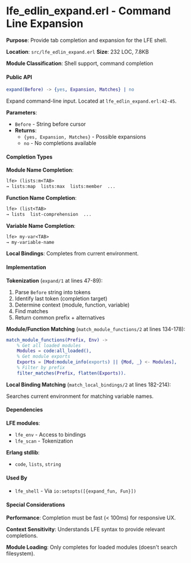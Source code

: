 # lfe_edlin_expand.erl - Command Line Expansion

**Purpose**: Provide tab completion and expansion for the LFE shell.

**Location**: `src/lfe_edlin_expand.erl`
**Size**: 232 LOC, 7.8KB

**Module Classification**: Shell support, command completion

#### Public API

```erlang
expand(Before) -> {yes, Expansion, Matches} | no
```

Expand command-line input. Located at `lfe_edlin_expand.erl:42-45`.

**Parameters**:

- `Before` - String before cursor
- **Returns**:
  - `{yes, Expansion, Matches}` - Possible expansions
  - `no` - No completions available

#### Completion Types

**Module Name Completion**:

```lisp
lfe> (lists:m<TAB>
→ lists:map  lists:max  lists:member  ...
```

**Function Name Completion**:

```lisp
lfe> (list<TAB>
→ lists  list-comprehension  ...
```

**Variable Name Completion**:

```lisp
lfe> my-var<TAB>
→ my-variable-name
```

**Local Bindings**: Completes from current environment.

#### Implementation

**Tokenization** (`expand/1` at lines 47-89):

1. Parse `Before` string into tokens
2. Identify last token (completion target)
3. Determine context (module, function, variable)
4. Find matches
5. Return common prefix + alternatives

**Module/Function Matching** (`match_module_functions/2` at lines 134-178):

```erlang
match_module_functions(Prefix, Env) ->
    % Get all loaded modules
    Modules = code:all_loaded(),
    % Get module exports
    Exports = [Mod:module_info(exports) || {Mod, _} <- Modules],
    % Filter by prefix
    filter_matches(Prefix, flatten(Exports)).
```

**Local Binding Matching** (`match_local_bindings/2` at lines 182-214):

Searches current environment for matching variable names.

#### Dependencies

**LFE modules**:

- `lfe_env` - Access to bindings
- `lfe_scan` - Tokenization

**Erlang stdlib**:

- `code`, `lists`, `string`

#### Used By

- `lfe_shell` - Via `io:setopts([{expand_fun, Fun}])`

#### Special Considerations

**Performance**: Completion must be fast (< 100ms) for responsive UX.

**Context Sensitivity**: Understands LFE syntax to provide relevant completions.

**Module Loading**: Only completes for loaded modules (doesn't search filesystem).
